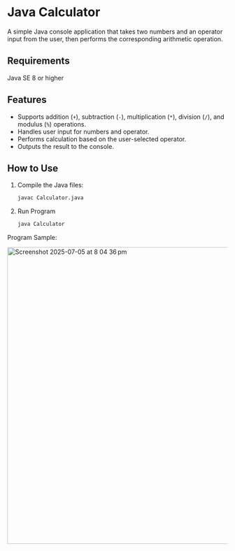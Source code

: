 # Java Calculator

A simple Java console application that takes two numbers and an operator input from the user, then performs the corresponding arithmetic operation.
## Requirements
Java SE 8 or higher

## Features

- Supports addition (`+`), subtraction (`-`), multiplication (`*`), division (`/`), and modulus (`%`) operations.
- Handles user input for numbers and operator.
- Performs calculation based on the user-selected operator.
- Outputs the result to the console.

## How to Use

1. Compile the Java files:

   ```bash
   javac Calculator.java

2. Run Program
   ```bash
   java Calculator
Program Sample: 

<img width="679" alt="Screenshot 2025-07-05 at 8 04 36 pm" src="https://github.com/user-attachments/assets/c110133e-c76a-4e09-9d49-92ff4d881cd6" />


